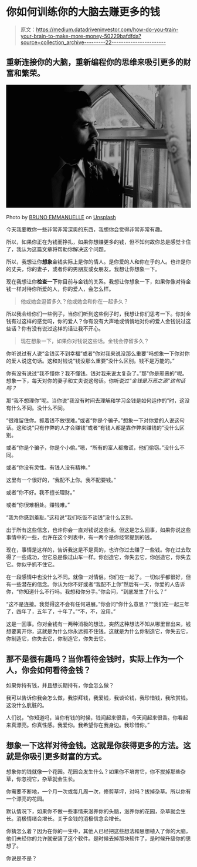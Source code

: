# 你如何训练你的大脑去赚更多的钱

> 原文：<https://medium.datadriveninvestor.com/how-do-you-train-your-brain-to-make-more-money-50229bafdfda?source=collection_archive---------22----------------------->

## 重新连接你的大脑，重新编程你的思维来吸引更多的财富和繁荣。

![](img/13a50db4e96543580720ff3dbe6c1f4f.png)

Photo by [BRUNO EMMANUELLE](https://unsplash.com/@brunocervera?utm_source=medium&utm_medium=referral) on [Unsplash](https://unsplash.com?utm_source=medium&utm_medium=referral)

今天我要教你一些非常非常深奥的东西，我想你会觉得非常非常有趣。

所以，如果你正在为钱而挣扎，如果你想赚更多的钱，但不知何故你总是感觉卡住了，我认为这篇文章将帮助你解决这个问题。

所以，我想让你**想象**金钱实际上是你的情人。是你爱的人和你在乎的人。也许是你的丈夫，你的妻子，或者你的男朋友或女朋友。我想让你想象一下。

现在我想让你**检查一下**你目前与金钱的关系。我想让你想象一下，如果你像对待金钱一样对待你所爱的人，你的爱人，会怎么样。

> 他或她会逗留多久？他或她会和你在一起多久？

所以我会给你们一些例子，当你们听到这些例子时，我想让你们思考一下。你对金钱有过这样的感觉吗，你的爱人？你有没有大声地或悄悄地对你的爱人金钱说过这些话？你有没有说过这样的话让我不开心。

> 现在想象一下，如果你对钱说这些话。金钱会停留多久？

你听说过有人说“金钱买不到幸福”或者“你对我来说没那么重要”吗想象一下你对你的爱人说这句话。这和对钱说“钱没那么重要”没什么区别。钱不是万能的。”

你有没有说过“我不懂你？我不懂钱。钱对我来说太复杂了。”那"你是邪恶的"呢。想象一下，每天对你的妻子和丈夫说这句话。你听说过“*金钱是万恶之源”这句话吗？*

那“我不想理你”呢。当你说“我没有时间去理解和学习金钱是如何运作的”时，这没有什么不同。没什么不同。

“很难留住你。抓着钱不放很难。”或者“你是个骗子。”想象一下对你爱的人说这句话。这和说“只有作弊的人才会赚钱”或者“有钱人都是靠作弊来赚钱的”没什么区别。

或者“你是个骗子，你是个小偷。”嗯，“所有的富人都撒谎，他们偷窃。”没什么不同。

或者“你没有灵性。有钱人没有精神。”

这里有一个很好的，“我配不上你。我不配要钱。”

或者“你不好。我不擅长理财。”

或者“你很难相处。赚钱难。”

“我为你感到羞耻。”这和说“我们吃饭不谈钱”没什么区别。

出于所有这些信念，也许你会一直对钱说这些话。但这是怎么回事，如果你说这些事情中的一些，也许在这个列表中，有一两个是你经常提到的钱。

现在，事情是这样的，告诉我这是不是真的，也许你过去赚了一些钱。你在过去取得了一些成功，但它总是像过山车一样。你创造它，你失去它，你创造它，你失去它。你似乎抓不住它。

在一段感情中也没什么不同。就像一对情侣。你们在一起了。一切似乎都很好，但有一些潜在的信念。你认为你不好或者“我配不上你”然后有一天，你爱的人告诉你，“你知道什么不行吗。我想和你分手。”你会问，“到底发生了什么？”

“这不是连接。我觉得这不会有任何进展。”你会问“你什么意思？”“我们在一起三年了，四年了，五年了，十年了。”“不，不，没用。”

这是一回事。你对金钱有一两种消极的想法，突然这种想法不知从哪里冒出来，钱想要离开你，这就是为什么你永远抓不住钱。这就是为什么你制造它，你失去它，你制造它，你失去它，你制造它，你失去它。

## 那不是很有趣吗？当你看待金钱时，实际上作为一个人，你会如何看待金钱？

如果你持有钱，并且想长期持有，你会怎么做？

我可以告诉你我会怎么做，我崇拜钱，我爱钱，我谈论钱，我珍惜钱，我欣赏钱。这没什么肮脏的。

人们说，“你知道吗，当你有钱的时候，钱闻起来很香，今天闻起来很香。你看起来真漂亮。你真性感。我爱你。我希望你在我身边。我珍惜你。”

## 想象一下这样对待金钱。这就是你获得更多的方法。这就是你吸引更多财富的方式。

想象你的钱就像一个花园。花园会发生什么？如果你不培育它，你不拔掉那些杂草，你忽视它，杂草就会生长。

你需要不断地，一个月一次或每几周一次，修剪草坪，对吗？拔掉杂草。所以你有一个漂亮的花园。

默认情况下，如果你不做一些事情来滋养你的头脑，滋养你的花园，杂草就会生长。消极情绪会增长。关于金钱的消极信念会增长。

你猜怎么着？因为在你的一生中，其他人已经把这些想法和思想植入了你的大脑，他们未经你的允许就安装了这个软件。是时候去掉那块软件了，是时候升级你的思想了。

你说是不是？